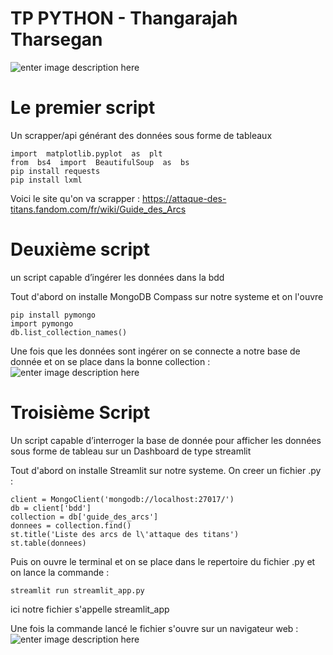 ﻿# TP PYTHON - Thangarajah Tharsegan

![enter image description here](https://cdn.hackersandslackers.com/2020/11/beautifulsoup.jpg)


# Le premier script

Un scrapper/api générant des données sous forme de tableaux

    import  matplotlib.pyplot  as  plt
    from  bs4  import  BeautifulSoup  as  bs
    pip install requests
    pip install lxml

    
    

Voici le site qu'on va scrapper : https://attaque-des-titans.fandom.com/fr/wiki/Guide_des_Arcs

# Deuxième script
un script capable d’ingérer les données dans la bdd

Tout d'abord on installe MongoDB Compass sur notre systeme et on l'ouvre

    pip install pymongo
    import pymongo
    db.list_collection_names()
Une fois que les données sont ingérer on se connecte a notre base de donnée et on se place dans la bonne collection : ![enter image description here](https://drive.google.com/file/d/1wYkMycsxhnkfN5yGnwi3plsYwVqcD2Z7/view?usp=share_link)




# Troisième Script
Un script capable d’interroger la base de donnée pour afficher les données sous forme de tableau sur un Dashboard de type streamlit

Tout d'abord on installe Streamlit sur notre systeme.
On creer un fichier .py : 


   
    client = MongoClient('mongodb://localhost:27017/')
    db = client['bdd']
    collection = db['guide_des_arcs']
    donnees = collection.find()
    st.title('Liste des arcs de l\'attaque des titans')
    st.table(donnees)
Puis on ouvre le terminal et on se place dans le repertoire du fichier .py et on lance la commande : 

    streamlit run streamlit_app.py
ici notre fichier s'appelle streamlit_app

Une fois la commande lancé le fichier s'ouvre sur un navigateur web :
![enter image description here](https://drive.google.com/file/d/1KcXiU6MxVK_5jGdABAGV9mfXlJv-xfoG/view?usp=share_link) 
